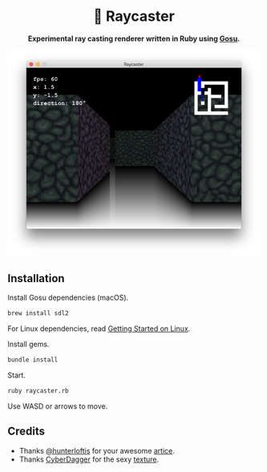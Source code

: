 <div align="center">
  <h1>🔆 Raycaster</h1>
  <p>
    <strong
      >Experimental ray casting renderer written in Ruby using
      <a href="https://www.libgosu.org/">Gosu</a>.</strong
    >
  </p>
  <img src="assets/screenshot.png" />
</div>

## Installation

Install Gosu dependencies (macOS).

```sh
brew install sdl2
```

For Linux dependencies, read [Getting Started on Linux](https://github.com/gosu/gosu/wiki/Getting-Started-on-Linux).

Install gems.

```sh
bundle install
```

Start.

```sh
ruby raycaster.rb
```

Use WASD or arrows to move.

## Credits

- Thanks [@hunterloftis](https://github.com/hunterloftis) for your awesome [artice](http://www.playfuljs.com/a-first-person-engine-in-265-lines/).
- Thanks [CyberDagger](http://cyberdagger.deviantart.com/) for the sexy [texture](http://cyberdagger.deviantart.com/art/Dark-Stone-Floor-Texture-301408108).
